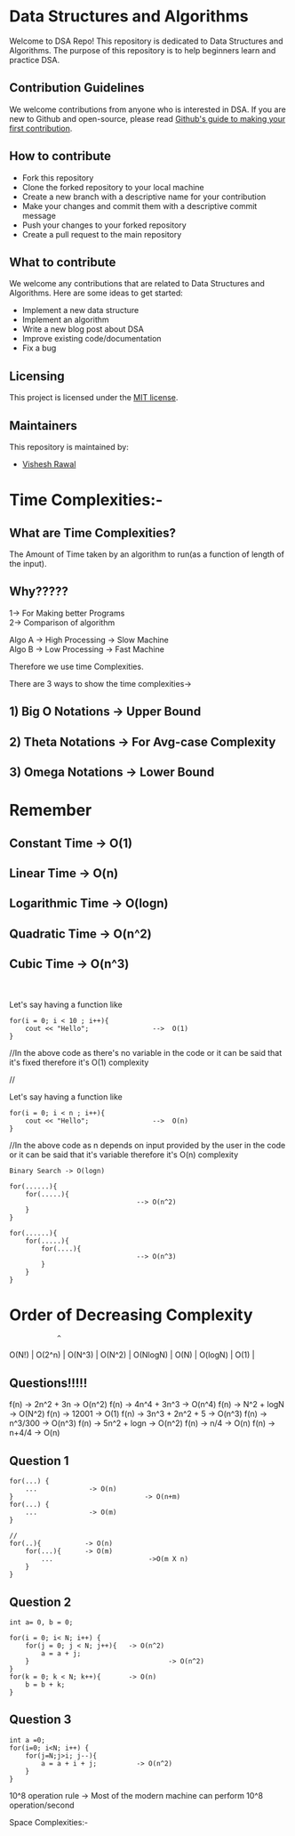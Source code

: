 
# Data Structures and Algorithms

Welcome to DSA Repo! This repository is dedicated to Data Structures and Algorithms. The purpose of this repository is to help beginners learn and practice DSA.


## Contribution Guidelines

We welcome contributions from anyone who is interested in DSA. If you are new to Github and open-source, please read [Github's guide to making your first contribution](https://github.com/firstcontributions/first-contributions).


## How to contribute

- Fork this repository
- Clone the forked repository to your local machine
- Create a new branch with a descriptive name for your contribution
- Make your changes and commit them with a descriptive commit message
- Push your changes to your forked repository
- Create a pull request to the main repository

## What to contribute

We welcome any contributions that are related to Data Structures and Algorithms. Here are some ideas to get started:

- Implement a new data structure
- Implement an algorithm
- Write a new blog post about DSA
- Improve existing code/documentation
- Fix a bug

## Licensing

This project is licensed under the [MIT license](https://opensource.org/license/mit/).

## Maintainers
This repository is maintained by:
- [Vishesh Rawal](https://github.com/visheshrwl)



<!-- ## Acknowledgements
 We would like to thank the following contributors:



Thank you for your contributions! -->






# Time Complexities:- 

## What are Time Complexities?
The Amount of Time taken by an algorithm to run(as a function of length of the input).


## Why?????

1-> For Making better Programs <br>
2-> Comparison of algorithm <br>


Algo A -> High Processing -> Slow Machine <br>
Algo B -> Low Processing  -> Fast Machine <br>

Therefore we use time Complexities. <br>

There are 3 ways to show the time complexities-> <br>

## 1) Big O Notations -> Upper Bound
## 2) Theta Notations -> For Avg-case Complexity
## 3) Omega Notations -> Lower Bound

# Remember

## Constant Time -> O(1)
## Linear Time -> O(n)
## Logarithmic Time -> O(logn)
## Quadratic Time -> O(n^2)
## Cubic Time -> O(n^3)

<br>
<br>
Let's say having a function like <br>

    for(i = 0; i < 10 ; i++){
        cout << "Hello";                -->  O(1)
    }

//In the above code as there's no variable in the code or it can be said that it's fixed therefore it's O(1) complexity



//

Let's say having a function like 

    for(i = 0; i < n ; i++){
        cout << "Hello";                -->  O(n)
    }

//In the above code as n depends on input provided by the user in the code or it can be said that it's variable therefore it's O(n) complexity

    Binary Search -> O(logn)

    for(......){
        for(.....){
                                    --> O(n^2)
        }
    }

    for(......){
        for(.....){
            for(....){
                                    --> O(n^3)
            }
        }
    }

# Order of Decreasing Complexity


                ^
O(N!)           |
O(2^n)          |
O(N^3)          |
O(N^2)          |
O(NlogN)        |
O(N)            |
O(logN)         |
O(1)            |

## Questions!!!!!

f(n) -> 2n^2 + 3n       -> O(n^2)
f(n) -> 4n^4 + 3n^3     -> O(n^4)
f(n) -> N^2 + logN      -> O(N^2)
f(n) -> 12001           -> O(1)
f(n) -> 3n^3 + 2n^2 + 5 -> O(n^3)
f(n) -> n^3/300         -> O(n^3)
f(n) -> 5n^2 + logn     -> O(n^2)
f(n) -> n/4             -> O(n)
f(n) -> n+4/4             -> O(n)


## Question 1
    for(...) {
        ...             -> O(n)
    }                                 -> O(n+m)
    for(...) {
        ...             -> O(m)
    }

    //
    for(..){           -> O(n)
        for(...){      -> O(m)
            ...                        ->O(m X n)
        }
    }


## Question 2
    int a= 0, b = 0;

    for(i = 0; i< N; i++) {
        for(j = 0; j < N; j++){   -> O(n^2)
            a = a + j;
        }                                   -> O(n^2)
    }
    for(k = 0; k < N; k++){       -> O(n)
        b = b + k;
    }



## Question 3
    int a =0;
    for(i=0; i<N; i++) {
        for(j=N;j>i; j--){
            a = a + i + j;          -> O(n^2)
        }
    }

10^8 operation rule -> Most of the modern machine can perform 10^8 operation/second
































Space Complexities:-